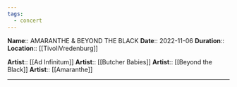 ```yaml
---
tags:
  - concert
---
```

**Name**:: AMARANTHE & BEYOND THE BLACK
**Date**:: 2022-11-06
**Duration**::
**Location**:: [[TivoliVredenburg]]

**Artist**:: [[Ad Infinitum]]
**Artist**:: [[Butcher Babies]]
**Artist**:: [[Beyond the Black]]
**Artist**:: [[Amaranthe]]

---